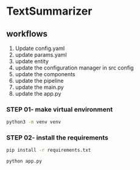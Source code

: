 # TextSummarizer

## workflows

1. Update config.yaml
2. update params.yaml
3. update entity
4. update the configuration manager in src config
5. update the components
6. update the pipeline
7. update the main.py
8. update the app.py


### STEP 01- make virtual environment
```bash
python3 -m venv venv
```
### STEP 02- install the requirements
```bash
pip install -r requirements.txt
```


```bash
python app.py
```
